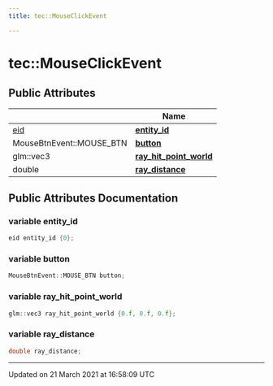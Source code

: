 ```yaml
---
title: tec::MouseClickEvent

---
```


# tec::MouseClickEvent



## Public Attributes

|                | Name           |
| -------------- | -------------- |
| [eid](/engine/Namespaces/namespacetec/#typedef-eid) | **[entity_id](/engine/Classes/structtec_1_1_mouse_click_event/#variable-entity_id)**  |
| MouseBtnEvent::MOUSE_BTN | **[button](/engine/Classes/structtec_1_1_mouse_click_event/#variable-button)**  |
| glm::vec3 | **[ray_hit_point_world](/engine/Classes/structtec_1_1_mouse_click_event/#variable-ray_hit_point_world)**  |
| double | **[ray_distance](/engine/Classes/structtec_1_1_mouse_click_event/#variable-ray_distance)**  |

## Public Attributes Documentation

### variable entity_id

```cpp
eid entity_id {0};
```


### variable button

```cpp
MouseBtnEvent::MOUSE_BTN button;
```


### variable ray_hit_point_world

```cpp
glm::vec3 ray_hit_point_world {0.f, 0.f, 0.f};
```


### variable ray_distance

```cpp
double ray_distance;
```


-------------------------------

Updated on 21 March 2021 at 16:58:09 UTC